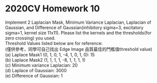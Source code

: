 # 2020CV Homework 10

Implement 2 Laplacian Mask, Minimum Variance Laplacian, Laplacian of Gaussian, and Difference of Gaussian(inhibitory sigma=3, excitatory sigma=1, kernel size 11x11).
Please list the kernels and the thresholds(for zero crossing) you used.<br>
Threshold Values listed below are for reference:<br>
(僅供參考，同學可自己找出 Edge Image 品質最佳的門檻值threshold value)<br>
(a) Laplace Mask1 (0, 1, 0, 1, -4, 1, 0, 1, 0): 15<br>
(b) Laplace Mask2 (1, 1, 1, 1, -8, 1, 1, 1, 1)<br>
(c) Minimum variance Laplacian: 20<br>
(d) Laplace of Gaussian: 3000<br>
(e) Difference of Gaussian: 1<br>